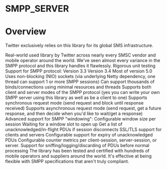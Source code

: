 # SMPP_SERVER

# Overview

Twitter exclusively relies on this library for its global SMS infrastructure.

Real-world used library by Twitter across nearly every SMSC vendor and mobile operator around the world. We've seen almost every variance in the SMPP protocol and this library handles it flawlessly.
Rigorous unit testing
Support for SMPP protocol:
Version 3.3
Version 3.4
Most of version 5.0
Uses non-blocking (NIO) sockets (via underlying Netty dependency, one thread can support 1 or more SMPP sessions)
Can support thousands of binds/connections using minimal resources and threads
Supports both client and server modes of the SMPP protocol (yes you can write your own SMPP server using this library as well as be a client to one)
Supports synchronous request mode (send request and block until response received)
Supports asynchronous request mode (send request, get a future response, and then decide when you'd like to wait/get a response)
Advanced support for SMPP "windowing":
Configurable window size per session
Waiting for a window slot to open up
Get a list of unacknowledged/in-flight PDUs if session disconnects
SSL/TLS support for clients and servers
Configurable support for expiry of unacknowledged PDUs
Configurable counter metrics per client-session, server-session, or server.
Support for sniffing/logging/discarding of PDUs before normal processing
The library has been tested and certified with hundreds of mobile operators and suppliers around the world. It's effective at being flexible with SMPP specifications that aren't truly compliant.
